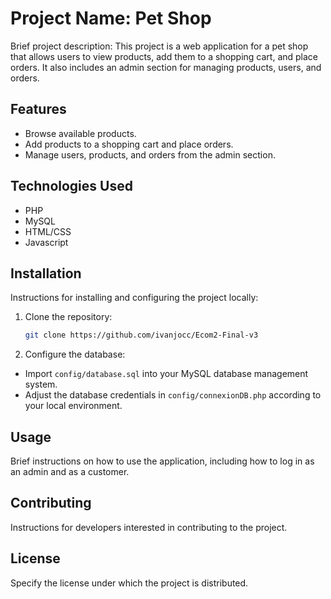 # Project Name: Pet Shop

Brief project description: This project is a web application for a pet shop that allows users to view products, add them to a shopping cart, and place orders. It also includes an admin section for managing products, users, and orders.

## Features

- Browse available products.
- Add products to a shopping cart and place orders.
- Manage users, products, and orders from the admin section.

## Technologies Used

- PHP
- MySQL
- HTML/CSS
- Javascript

## Installation

Instructions for installing and configuring the project locally:

1. Clone the repository:
	```bash
	git clone https://github.com/ivanjocc/Ecom2-Final-v3
2. Configure the database:
- Import `config/database.sql` into your MySQL database management system.
- Adjust the database credentials in `config/connexionDB.php` according to your local environment.

## Usage

Brief instructions on how to use the application, including how to log in as an admin and as a customer.

## Contributing

Instructions for developers interested in contributing to the project.

## License

Specify the license under which the project is distributed.